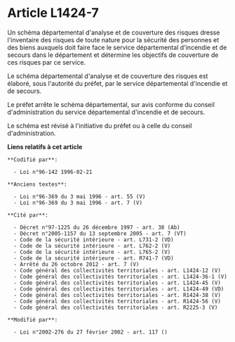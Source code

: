 # Article L1424-7

Un schéma départemental d'analyse et de couverture des risques dresse l'inventaire des risques de toute nature pour la
sécurité des personnes et des biens auxquels doit faire face le service départemental d'incendie et de secours dans le
département et détermine les objectifs de couverture de ces risques par ce service.

Le schéma départemental d'analyse et de couverture des risques est élaboré, sous l'autorité du préfet, par le service
départemental d'incendie et de secours.

Le préfet arrête le schéma départemental, sur avis conforme du conseil d'administration du service départemental d'incendie
et de secours.

Le schéma est révisé à l'initiative du préfet ou à celle du conseil d'administration.

**Liens relatifs à cet article**

	**Codifié par**:

	  - Loi n°96-142 1996-02-21

	**Anciens textes**:

	  - Loi n°96-369 du 3 mai 1996 - art. 55 (V)
	  - Loi n°96-369 du 3 mai 1996 - art. 7 (V)

	**Cité par**:

	  - Décret n°97-1225 du 26 décembre 1997 - art. 38 (Ab)
	  - Décret n°2005-1157 du 13 septembre 2005 - art. 7 (VT)
	  - Code de la sécurité intérieure - art. L731-2 (VD)
	  - Code de la sécurité intérieure - art. L762-2 (V)
	  - Code de la sécurité intérieure - art. L765-2 (V)
	  - Code de la sécurité intérieure - art. R741-7 (VD)
	  - Arrêté du 26 octobre 2012 - art. 7 (V)
	  - Code général des collectivités territoriales - art. L1424-12 (V)
	  - Code général des collectivités territoriales - art. L1424-36-1 (V)
	  - Code général des collectivités territoriales - art. L1424-45 (V)
	  - Code général des collectivités territoriales - art. L1424-49 (VD)
	  - Code général des collectivités territoriales - art. R1424-38 (V)
	  - Code général des collectivités territoriales - art. R1424-56 (V)
	  - Code général des collectivités territoriales - art. R2225-3 (V)

	**Modifié par**:

	  - Loi n°2002-276 du 27 février 2002 - art. 117 ()
